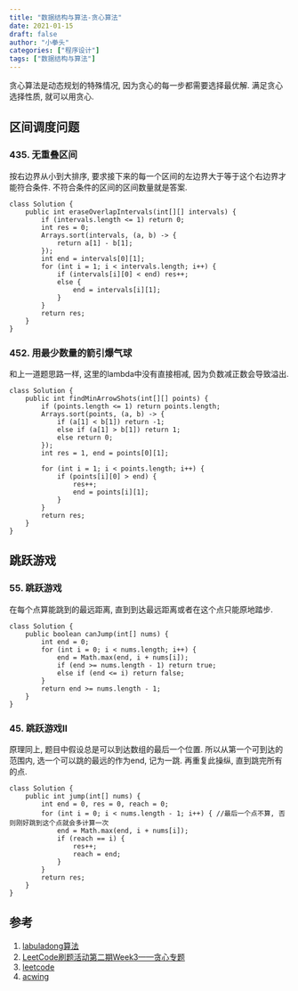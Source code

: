 ```yaml
---
title: "数据结构与算法-贪心算法"
date: 2021-01-15
draft: false
author: "小拳头"
categories: ["程序设计"]
tags: ["数据结构与算法"]
---
```


贪心算法是动态规划的特殊情况, 因为贪心的每一步都需要选择最优解. 满足贪心选择性质, 就可以用贪心.

## 区间调度问题
### 435. 无重叠区间
按右边界从小到大排序, 要求接下来的每一个区间的左边界大于等于这个右边界才能符合条件. 不符合条件的区间的区间数量就是答案.
```
class Solution {
    public int eraseOverlapIntervals(int[][] intervals) {
        if (intervals.length <= 1) return 0;
        int res = 0;
        Arrays.sort(intervals, (a, b) -> {
            return a[1] - b[1];
        });
        int end = intervals[0][1];
        for (int i = 1; i < intervals.length; i++) {
            if (intervals[i][0] < end) res++;
            else {
                end = intervals[i][1];
            }
        }
        return res;
    }
}
```

### 452. 用最少数量的箭引爆气球
和上一道题思路一样, 这里的lambda中没有直接相减, 因为负数减正数会导致溢出.
```
class Solution {
    public int findMinArrowShots(int[][] points) {
        if (points.length <= 1) return points.length;
        Arrays.sort(points, (a, b) -> {
            if (a[1] < b[1]) return -1;
            else if (a[1] > b[1]) return 1;
            else return 0;
        });
        int res = 1, end = points[0][1];

        for (int i = 1; i < points.length; i++) {
            if (points[i][0] > end) {
                res++;
                end = points[i][1];
            }
        }
        return res;
    }
}
```

## 跳跃游戏
### 55. 跳跃游戏
在每个点算能跳到的最远距离, 直到到达最远距离或者在这个点只能原地踏步.
```
class Solution {
    public boolean canJump(int[] nums) {
        int end = 0;
        for (int i = 0; i < nums.length; i++) {
            end = Math.max(end, i + nums[i]);
            if (end >= nums.length - 1) return true;
            else if (end <= i) return false;
        }
        return end >= nums.length - 1;
    }
}
```

### 45. 跳跃游戏II
原理同上, 题目中假设总是可以到达数组的最后一个位置. 所以从第一个可到达的范围内, 选一个可以跳的最远的作为end, 记为一跳. 再重复此操纵, 直到跳完所有的点.
```
class Solution {
    public int jump(int[] nums) {
        int end = 0, res = 0, reach = 0;
        for (int i = 0; i < nums.length - 1; i++) { //最后一个点不算, 否则刚好跳到这个点就会多计算一次
            end = Math.max(end, i + nums[i]);
            if (reach == i) {
                res++;
                reach = end;
            }
        }
        return res;
    }
}
```

## 参考
1. [labuladong算法](https://mp.weixin.qq.com/s/1221AWsL7G89RtaHyHjRPNJENA)
2. [LeetCode刷题活动第二期Week3——贪心专题](https://www.bilibili.com/video/BV1aW411m79s)
3. [leetcode](https://leetcode-cn.com)
4. [acwing](https://www.acwing.com/problem/)